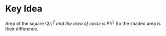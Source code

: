 # Key Idea
Area of the square (2*r)<sup>2</sup> and the area of circle is PI*r<sup>2</sup> So the shaded area is their difference.
